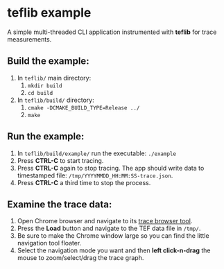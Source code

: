 # teflib example
A simple multi-threaded CLI application instrumented with **teflib** for trace measurements.

## Build the example:
1. In `teflib/` main directory:
    1. `mkdir build`
    1. `cd build`
1. In `teflib/build/` directory:
    1. `cmake -DCMAKE_BUILD_TYPE=Release ../`
    1. `make`

## Run the example:
1. In `teflib/build/example/` run the executable: `./example`
1. Press **CTRL-C** to start tracing.
1. Press **CTRL-C** again to stop tracing.  The app should write data to timestamped file: `/tmp/YYYYMMDD_HH:MM:SS-trace.json`.
1. Press **CTRL-C** a third time to stop the process.

## Examine the trace data:
1. Open Chrome browser and navigate to its [trace browser tool](chrome://tracing).
1. Press the **Load** button and navigate to the TEF data file in `/tmp/`.
1. Be sure to make the Chrome window large so you can find the little navigation tool floater.
1. Select the navigation mode you want and then **left click-n-drag** the mouse to zoom/select/drag the trace graph.
